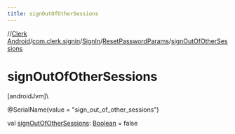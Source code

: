 ```yaml
---
title: signOutOfOtherSessions
---
```

//[Clerk Android](../../../../index.html)/[com.clerk.signin](../../index.html)/[SignIn](../index.html)/[ResetPasswordParams](index.html)/[signOutOfOtherSessions](sign-out-of-other-sessions.html)



# signOutOfOtherSessions



[androidJvm]\




@SerialName(value = &quot;sign_out_of_other_sessions&quot;)



val [signOutOfOtherSessions](sign-out-of-other-sessions.html): [Boolean](https://kotlinlang.org/api/latest/jvm/stdlib/kotlin-stdlib/kotlin/-boolean/index.html) = false




